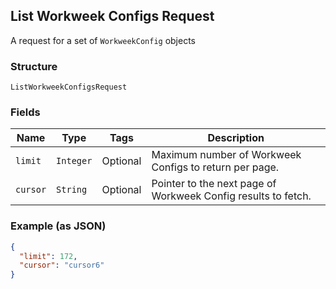 ## List Workweek Configs Request

A request for a set of `WorkweekConfig` objects

### Structure

`ListWorkweekConfigsRequest`

### Fields

| Name | Type | Tags | Description |
|  --- | --- | --- | --- |
| `limit` | `Integer` | Optional | Maximum number of Workweek Configs to return per page. |
| `cursor` | `String` | Optional | Pointer to the next page of Workweek Config results to fetch. |

### Example (as JSON)

```json
{
  "limit": 172,
  "cursor": "cursor6"
}
```

